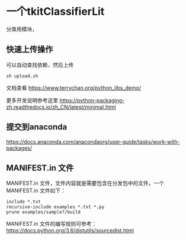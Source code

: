 # 一个tkitClassifierLit

分类用模块，

## 快速上传操作
可以自动查找依赖，然后上传
```
sh upload.sh
```

文档查看
https://www.terrychan.org/python_libs_demo/


更多开发说明参考这里 https://python-packaging-zh.readthedocs.io/zh_CN/latest/minimal.html


## 提交到anaconda

https://docs.anaconda.com/anacondaorg/user-guide/tasks/work-with-packages/


##  MANIFEST.in 文件

 MANIFEST.in 文件，文件内容就是需要包含在分发包中的文件。一个 MANIFEST.in 文件如下：

```
include *.txt
recursive-include examples *.txt *.py
prune examples/sample?/build
```

MANIFEST.in 文件的编写规则可参考：https://docs.python.org/3.6/distutils/sourcedist.html